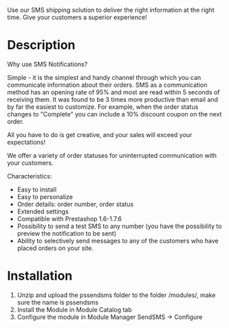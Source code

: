 Use our SMS shipping solution to deliver the right information at the right time. Give your customers a superior experience!

# Description
Why use SMS Notifications?

Simple - it is the simplest and handy channel through which you can communicate information about their orders. SMS as a communication method has an opening rate of 95% and most are read within 5 seconds of receiving them. It was found to be 3 times more productive than email and by far the easiest to customize. For example, when the order status changes to "Complete" you can include a 10% discount coupon on the next order.

All you have to do is get creative, and your sales will exceed your expectations!

We offer a variety of order statuses for uninterrupted communication with your customers.

Characteristics:

* Easy to install
* Easy to personalize
* Order details: order number, order status
* Extended settings 
* Compatible with Prestashop 1.6-1.7.6
* Possibility to send a test SMS to any number (you have the possibility to preview the notification to be sent)
* Ability to selectively send messages to any of the customers who have placed orders on your site.

# Installation
1. Unzip and upload the pssendsms folder to the folder /modules/, make sure the name is pssendsms
2. Install the Module in Module Catalog tab
3. Configure the module in Module Manager SendSMS -> Configure
